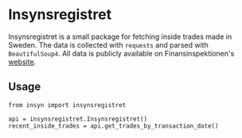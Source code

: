 # Insynsregistret

Insynsregistret is a small package for fetching inside trades made in Sweden.
The data is collected with `requests` and parsed with `BeautifulSoup4`.
All data is publicly available on Finansinspektionen's [website](https://fi.se/).

<!-- ## Installation -->

<!-- `pip install insyn` -->

## Usage

```python3
from insyn import insynsregistret

api = insynsregistret.Insynsregistret()
recent_inside_trades = api.get_trades_by_transaction_date()
```